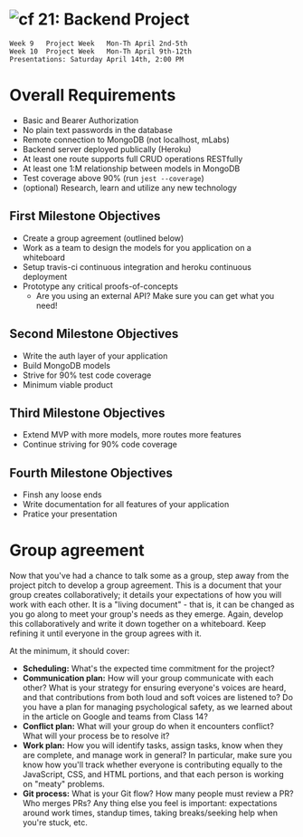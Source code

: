 ![cf](http://i.imgur.com/7v5ASc8.png) 21: Backend Project
===

```
Week 9   Project Week   Mon-Th April 2nd-5th
Week 10  Project Week   Mon-Th April 9th-12th
Presentations: Saturday April 14th, 2:00 PM
```

# Overall Requirements
* Basic and Bearer Authorization
* No plain text passwords in the database
* Remote connection to MongoDB (not localhost, mLabs)
* Backend server deployed publically (Heroku)
* At least one route supports full CRUD operations RESTfully
* At least one 1:M relationship between models in MongoDB
* Test coverage above 90% (run `jest --coverage`)
* (optional) Research, learn and utilize any new technology

## First Milestone Objectives
* Create a group agreement (outlined below)
* Work as a team to design the models for you application on a whiteboard
* Setup travis-ci continuous integration and heroku continuous deployment
* Prototype any critical proofs-of-concepts
  * Are you using an external API? Make sure you can get what you need!

## Second Milestone Objectives
* Write the auth layer of your application
* Build MongoDB models
* Strive for 90% test code coverage
* Minimum viable product

## Third Milestone Objectives
* Extend MVP with more models, more routes more features
* Continue striving for 90% code coverage

## Fourth Milestone Objectives
* Finsh any loose ends
* Write documentation for all features of your application
* Pratice your presentation

# Group agreement
Now that you've had a chance to talk some as a group, step away from the
project pitch to develop a group agreement. This is a document that your group
creates collaboratively; it details your expectations of how you will work with
each other. It is a "living document" - that is, it can be changed as you go
along to meet your group's needs as they emerge. Again, develop this
collaboratively and write it down together on a whiteboard. Keep refining it
until everyone in the group agrees with it.

At the minimum, it should cover:

* **Scheduling:** What's the expected time commitment for the project?
* **Communication plan:** How will your group communicate with each other? What
  is your strategy for ensuring everyone's voices are heard, and that
  contributions from both loud and soft voices are listened to? Do you have
  a plan for managing psychological safety, as we learned about in the article
  on Google and teams from Class 14?
* **Conflict plan:** What will your group do when it encounters conflict? What
  will your process be to resolve it?
* **Work plan:** How you will identify tasks, assign tasks, know when they are
  complete, and manage work in general? In particular, make sure you know how
  you'll track whether everyone is contributing equally to the JavaScript, CSS,
  and HTML portions, and that each person is working on "meaty" problems.
* **Git process:** What is your Git flow? How many people must review a PR? Who
  merges PRs?  Any thing else you feel is important: expectations around work
  times, standup times, taking breaks/seeking help when you're stuck, etc.
